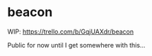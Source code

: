 # beacon
WIP: https://trello.com/b/GqjUAXdr/beacon

Public for now until I get somewhere with this...
